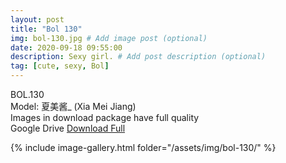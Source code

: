 ```yaml
---
layout: post
title: "Bol 130"
img: bol-130.jpg # Add image post (optional)
date: 2020-09-18 09:55:00
description: Sexy girl. # Add post description (optional)
tag: [cute, sexy, Bol]
---
```

BOL.130  
Model: 夏美酱_ (Xia Mei Jiang)                                                    
Images in download package have full quality                    
Google Drive [Download Full](http://gestyy.com/eeUkza)

{% include image-gallery.html folder="/assets/img/bol-130/" %}
